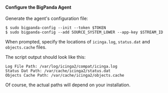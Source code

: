 #### Configure the BigPanda Agent
Generate the agent's configuration file:

    $ sudo bigpanda-config --init --token $TOKEN
    $ sudo bigpanda-config --add SOURCE_SYSTEM_LOWER --app-key $STREAM_ID

When prompted, specify the locations of `icinga.log`, `status.dat` and `objects.cache` files.

The script output should look like this:

    Log File Path: /var/log/icinga2/compat/icinga.log
    Status Dat Path: /var/cache/icinga2/status.dat
    Objects Cache Path: /var/cache/icinga2/objects.cache
	
Of course, the actual paths will depend on your installation.

